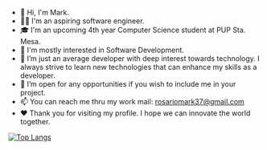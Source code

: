  - 👋 Hi, I'm Mark.
 - 👨‍💻 I'm an aspiring software engineer.
 - 🎓 I'm an upcoming 4th year Computer Science student at PUP Sta. Mesa.
 - 🤔 I'm mostly interested in Software Development.
 - :book: I’m just an average developer with deep interest towards technology. I always strive to learn new technologies that can enhance my skills as a developer.
 -  👯 I’m open for any opportunities if you wish to include me in your project. 
 - 📫 You can reach me thru my work mail: rosariomark37@gmail.com
 - ❤️ Thank you for visiting my profile. I hope we can innovate the world together.

[![Top Langs](https://github-readme-stats.vercel.app/api/top-langs/?username=MrYious&layout=compact&theme=radical)](https://github.com/MrYious)
